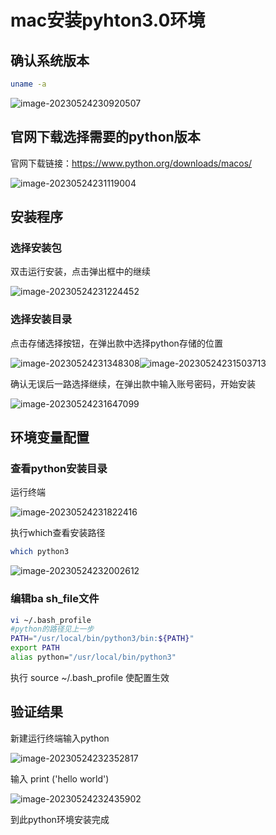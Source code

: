 # mac安装pyhton3.0环境



## 确认系统版本

```sh
uname -a
```

![image-20230524230920507](https://cdn.jsdelivr.net/gh/fhwlnetwork/blos_imgs/img202305281548928.png)

## 官网下载选择需要的python版本

官网下载链接：https://www.python.org/downloads/macos/

![image-20230524231119004](https://cdn.jsdelivr.net/gh/fhwlnetwork/blos_imgs/img202305281542255.png)

## 安装程序

### 选择安装包

双击运行安装，点击弹出框中的继续

![image-20230524231224452](https://cdn.jsdelivr.net/gh/fhwlnetwork/blos_imgs/img202305281542556.png)



### 选择安装目录

点击存储选择按钮，在弹出款中选择python存储的位置

![image-20230524231348308](https://cdn.jsdelivr.net/gh/fhwlnetwork/blos_imgs/img202305281542023.png)![image-20230524231503713](https://cdn.jsdelivr.net/gh/fhwlnetwork/blos_imgs/img202305281542242.png)

确认无误后一路选择继续，在弹出款中输入账号密码，开始安装

![image-20230524231647099](https://cdn.jsdelivr.net/gh/fhwlnetwork/blos_imgs/img202305281542751.png)

## 环境变量配置

### 查看python安装目录

运行终端 

![image-20230524231822416](https://cdn.jsdelivr.net/gh/fhwlnetwork/blos_imgs/img202305281542832.png)

执行which查看安装路径

```sh
which python3
```



![image-20230524232002612](https://cdn.jsdelivr.net/gh/fhwlnetwork/blos_imgs/img202305281542241.png)

### 编辑ba sh_file文件

```sh
vi ~/.bash_profile
#python的路径见上一步
PATH="/usr/local/bin/python3/bin:${PATH}"
export PATH
alias python="/usr/local/bin/python3"
```

执行 source ~/.bash_profile 使配置生效

## 验证结果

新建运行终端输入python

![image-20230524232352817](https://cdn.jsdelivr.net/gh/fhwlnetwork/blos_imgs/img202305281543793.png)

输入 print ('hello world')

![image-20230524232435902](https://cdn.jsdelivr.net/gh/fhwlnetwork/blos_imgs/img202305281543629.png)

到此python环境安装完成


